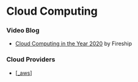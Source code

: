 # Cloud Computing

### Video Blog

- [Cloud Computing in the Year 2020](https://www.youtube.com/watch?v=1pBuwKwaHp0) by Fireship
<!-- Take Notes -->

### Cloud Providers

- [[_aws]]

[//begin]: # "Autogenerated link references for markdown compatibility"
[_aws]: AWS/_aws "AWS"
[//end]: # "Autogenerated link references"
